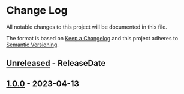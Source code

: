 # Change Log
All notable changes to this project will be documented in this file.

The format is based on [Keep a Changelog](http://keepachangelog.com/)
and this project adheres to [Semantic Versioning](http://semver.org/).

<!-- next-header -->
## [Unreleased] - ReleaseDate

## [1.0.0] - 2023-04-13

<!-- next-url -->
[Unreleased]: https://github.com/rust-cli/anstyle/compare/colorchoice-v1.0.0...HEAD
[1.0.0]: https://github.com/rust-cli/anstyle/compare/c4423c1...colorchoice-v1.0.0
